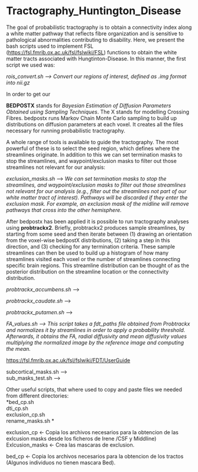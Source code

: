 # Tractography_Huntington_Disease

The goal of probabilistic tractography is to obtain a connectivity index along a white matter pathway that reflects fibre organization and is sensitive to pathological abnormalities contributing to disability. Here, we present the bash scripts used to implement FSL (https://fsl.fmrib.ox.ac.uk/fsl/fslwiki/FSL) functions to obtain the white matter tracts associated with Hungtinton-Disease. In this manner, the first script we used was:

*rois_convert.sh --> Convert our regions of interest, defined as .img format into nii.gz*

In order to get our 

**BEDPOSTX** stands for *Bayesian Estimation of Diffusion Parameters Obtained using Sampling Techniques*. The X stands for modelling Crossing Fibres. bedpostx runs Markov Chain Monte Carlo sampling to build up distributions on diffusion parameters at each voxel. It creates all the files necessary for running probabilistic tractography.  

A whole range of tools is available to guide the tractography. The most powerful of these is to select the seed region, which defines where the streamlines originate. In addition to this we can set termination masks to stop the streamlines, and waypoint/exclusion masks to filter out those streamlines not relevant for our analysis:  

*exclusion_masks.sh* --> *We can set termination masks to stop the streamlines, and waypoint/exclusion masks to filter out those streamlines not relevant for our analysis (e.g., filter out the streamlines not part of our white matter tract of interest). Pathways will be discarded if they enter the exclusion mask. For example, an exclusion mask of the midline will remove pathways that cross into the other hemisphere.*  


After bedpostx has been applied it is possible to run tractography analyses using **probtrackx2**. Briefly, probtrackx2 produces sample streamlines, by starting from some seed and then iterate between (1) drawing an orientation from the voxel-wise bedpostX distributions, (2) taking a step in this direction, and (3) checking for any termination criteria. These sample streamlines can then be used to build up a histogram of how many streamlines visited each voxel or the number of streamlines connecting specific brain regions. This streamline distribution can be thought of as the posterior distribution on the streamline location or the connectivity distribution.  

*probtrackx_accumbens.sh* -->  

*probtrackx_caudate.sh* -->   

*probtrackx_putamen.sh* -->  


*FA_values.sh -->  This script takes a fdt_paths file obtained from Probtrackx and normalizes it by streamlines in order to apply a probability threshold. Afterwards, it obtains the FA, radial diffusivity and mean diffusivity values multiplying the normalized image by the reference image and computing the mean.*  


https://fsl.fmrib.ox.ac.uk/fsl/fslwiki/FDT/UserGuide



 
  
subcortical_masks.sh -->   
sub_masks_test.sh -->  

Other useful scripts, that where used to copy and paste files we needed from different directories:  
*bed_cp.sh   
dti_cp.sh  
exclusion_cp.sh  
rename_masks.sh  *

exclusion_cp <- Copia los archivos necesarios para la obtencion de las exlcusion masks desde los ficheros de Irene /CSF y Middline)
Exlcusion_masks <- Crea las mascaras de exclusion.

bed_cp <- Copia los archivos necesarios para la obtencion de los tractos
(Algunos individuos no tienen mascara Bed).

